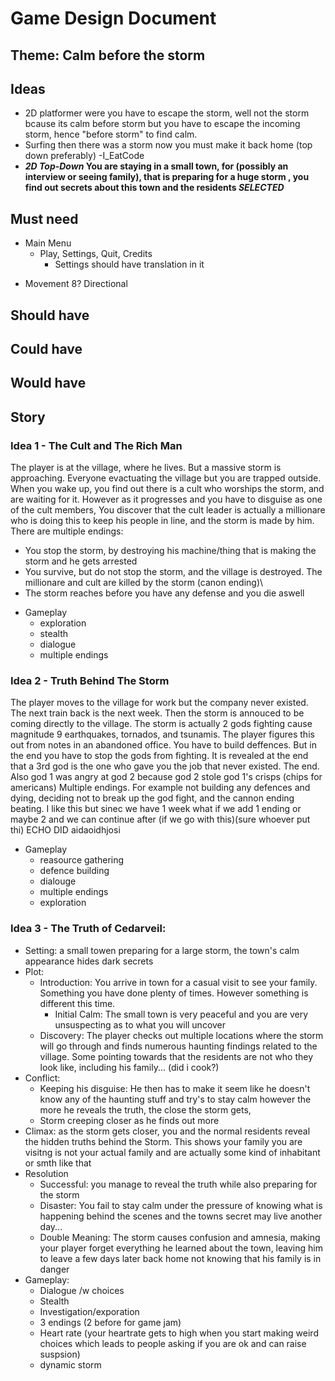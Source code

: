 # Game Design Document

## Theme: Calm before the storm

## Ideas

* 2D platformer were you have to escape the storm, well not the storm bcause its calm before storm but you have to escape the incoming storm, hence "before storm" to find calm.
* Surfing then there was a storm now you must make it back home (top down preferably) -I_EatCode
* ***2D Top-Down* You are staying in a small town, for (possibly an interview or seeing family), that is preparing for a huge storm , you find out secrets about this town and the residents *SELECTED***

## Must need

* Main Menu
  - Play, Settings, Quit,  Credits
    - Settings should have translation in it
- Movement 8? Directional

## Should have

## Could have

## Would have

## Story

### Idea 1 - The Cult and The Rich Man

The player is at the village, where he lives. But a massive storm is approaching. Everyone evactuating the village but you are trapped outside. When you wake up, you find out there is a cult who worships the storm, and are waiting for it. However as it progresses and you have to disguise as one of the cult members, You discover that the cult leader is actually a millionare who is doing this to keep his people in line, and the storm is made by him. There are multiple endings:
* You stop the storm, by destroying his machine/thing that is making the storm and he gets arrested
* You survive, but do not stop the storm, and the village is destroyed. The millionare and cult are killed by the storm (canon ending)\
* The storm reaches before you have any defense and you die aswell

- Gameplay
  - exploration
  - stealth
  - dialogue
  - multiple endings


### Idea 2 - Truth Behind The Storm

The player moves to the village for work but the company never existed. The next train back is the next week. Then the storm is annouced to be coming directly to the village. The storm is actually 2 gods fighting cause magnitude 9 earthquakes, tornados, and tsunamis. The player figures this out from notes in an abandoned office. You have to build deffences. But in the end you have to stop the gods from fighting. It is revealed at the end that a 3rd god is the one who gave you the job that never existed. The end. Also god 1 was angry at god 2 because god 2 stole god 1's crisps (chips for americans) Multiple endings. For example not building any defences and dying, deciding not to break up the god fight, and the cannon ending beating. I like this but sinec we have 1 week what if we add 1 ending or maybe 2 and we can continue after (if we go with this)(sure whoever put thi) ECHO DID aidaoidhjosi

- Gameplay
  - reasource gathering
  - defence building
  - dialouge
  - multiple endings
  - exploration

### Idea 3 - The Truth of Cedarveil:
- Setting: a small towen preparing for a large storm, the town's calm appearance hides dark secrets
- Plot: 
  - Introduction: You arrive in town for a casual visit to see your family. Something you have done plenty of times. However something is different this time.
    - Initial Calm: The small town is very peaceful and you are very unsuspecting as to what you will uncover
  - Discovery: The player checks out multiple locations where the storm will go through and finds numerous haunting findings related to the village. Some pointing towards that the residents are not who they look like, including his family... (did i cook?) 
- Conflict: 
  - Keeping his disguise: He then has to make it seem like he doesn't know any of the haunting stuff and try's to stay calm however the more he reveals the truth, the close the storm gets, 
  - Storm creeping closer as he finds out more
- Climax: as the storm gets closer, you and the normal residents reveal the hidden truths behind the Storm. This shows your family you are visitng is not your actual family and are actually some kind of inhabitant or smth like that 
- Resolution
  - Successful: you manage to reveal the truth while also preparing for the storm
  - Disaster: You fail to stay calm under the pressure of knowing what is happening behind the scenes and the towns secret may live another day...
  - Double Meaning: The storm causes confusion and amnesia, making your player forget everything he learned about the town, leaving him to leave a few days later back home not knowing that his family is in danger
- Gameplay:
  - Dialogue /w choices
  - Stealth
  - Investigation/exporation
  - 3 endings (2 before for game jam)
  - Heart rate (your heartrate gets to high when you start making weird choices which leads to people asking if you are ok and can raise suspsion)
  - dynamic storm
